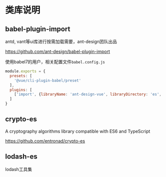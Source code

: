 # 类库说明

## babel-plugin-import

antd, vant等ui库进行按需加载需要，ant-design团队出品

https://github.com/ant-design/babel-plugin-import

使用babel7的用户，相关配置文件`babel.config.js`

```javascript
module.exports = {
  presets: [
    '@vue/cli-plugin-babel/preset'
  ],
  plugins: [
    ['import', {libraryName: 'ant-design-vue', libraryDirectory: 'es', style: true}, 'antv']
  ]
}

```

## crypto-es

A cryptography algorithms library compatible with ES6 and TypeScript

https://github.com/entronad/crypto-es

## lodash-es

lodash工具集

